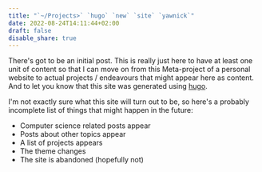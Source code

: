 ```yaml
---
title: "`~/Projects>` `hugo` `new` `site` `yawnick`"
date: 2022-08-24T14:11:44+02:00
draft: false
disable_share: true
---
```


There's got to be an initial post. This is really just here to have at least one unit of content so that I can move on from this Meta-project of a personal website to actual projects / endeavours that might appear here as content. And to let you know that this site was generated using [hugo](https://gohugo.io/).

I'm not exactly sure what this site will turn out to be, so here's a probably incomplete list of things that might happen in the future:
- Computer science related posts appear
- Posts about other topics appear
- A list of projects appears
- The theme changes
- The site is abandoned (hopefully not)

